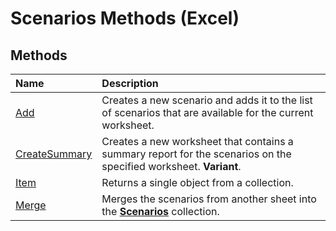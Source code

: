 
# Scenarios Methods (Excel)

## Methods



|**Name**|**Description**|
|:-----|:-----|
| [Add](0f76a5fd-82f1-7fa0-34f7-733b0e964666.md)|Creates a new scenario and adds it to the list of scenarios that are available for the current worksheet.|
| [CreateSummary](b223ad02-cd11-7adc-2144-5c6dd1683427.md)|Creates a new worksheet that contains a summary report for the scenarios on the specified worksheet.  **Variant**.|
| [Item](6ed4b582-bd9c-5d18-f3ed-fc3b7b5a1580.md)|Returns a single object from a collection.|
| [Merge](db956914-aec1-ed2a-e4fa-d0f9c15ec882.md)|Merges the scenarios from another sheet into the  **[Scenarios](90d6ff4b-f329-a04c-040e-a39bb501a58b.md)** collection.|

